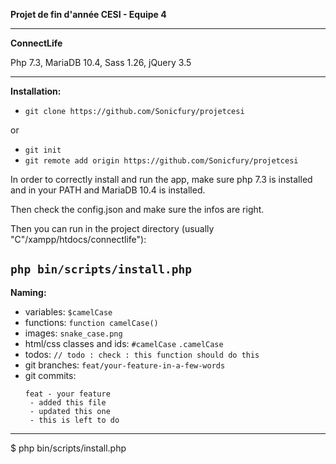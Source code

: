 **Projet de fin d'année CESI - Equipe 4** 

---
**ConnectLife**

Php 7.3, MariaDB 10.4, Sass 1.26, jQuery 3.5

---

**Installation:**
* `git clone https://github.com/Sonicfury/projetcesi`

or
* `git init`
* `git remote add origin https://github.com/Sonicfury/projetcesi`

In order to correctly install and run the app, make sure php 7.3 is installed and in your PATH and MariaDB 10.4 is installed.

Then check the config.json and make sure the infos are right.

Then you can run in the project directory (usually "C"/xampp/htdocs/connectlife"):

`php bin/scripts/install.php`
---
**Naming:**
* variables: `$camelCase`
* functions: `function camelCase()`
* images: `snake_case.png`
* html/css classes and ids: `#camelCase` `.camelCase`
* todos: `// todo : check : this function should do this`
* git branches: `feat/your-feature-in-a-few-words`
* git commits: 
    ```
    feat - your feature
     - added this file
     - updated this one
     - this is left to do
    ```
---
$ php bin/scripts/install.php
